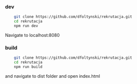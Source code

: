 ### dev

```sh
    git clone https://github.com/dfoltynski/rekrutacja.git
    cd rekrutacja
    npm run dev
```

Navigate to localhost:8080

### build

```sh
    git clone https://github.com/dfoltynski/rekrutacja.git
    cd rekrutacja
    npm run build
```

and navigate to dist folder and open index.html
